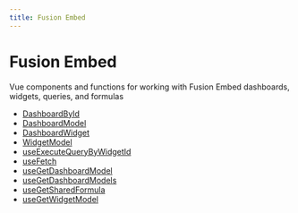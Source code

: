 ```yaml
---
title: Fusion Embed
---
```


# Fusion Embed

Vue components and functions for working with Fusion Embed dashboards, widgets, queries, and formulas

- [DashboardById](class.DashboardById.md) <Badge type="fusionEmbed" text="Fusion Embed" /> <Badge type="beta" text="Beta" />
- [DashboardModel](interface.DashboardModel.md) <Badge type="fusionEmbed" text="Fusion Embed" />
- [DashboardWidget](class.DashboardWidget.md) <Badge type="fusionEmbed" text="Fusion Embed" />
- [WidgetModel](interface.WidgetModel.md) <Badge type="fusionEmbed" text="Fusion Embed" />
- [useExecuteQueryByWidgetId](function.useExecuteQueryByWidgetId.md) <Badge type="fusionEmbed" text="Fusion Embed" />
- [useFetch](function.useFetch.md) <Badge type="fusionEmbed" text="Fusion Embed" />
- [useGetDashboardModel](function.useGetDashboardModel.md) <Badge type="fusionEmbed" text="Fusion Embed" />
- [useGetDashboardModels](function.useGetDashboardModels.md) <Badge type="fusionEmbed" text="Fusion Embed" />
- [useGetSharedFormula](function.useGetSharedFormula.md) <Badge type="fusionEmbed" text="Fusion Embed" />
- [useGetWidgetModel](function.useGetWidgetModel.md) <Badge type="fusionEmbed" text="Fusion Embed" />
